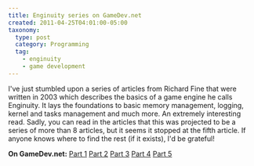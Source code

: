 ```yaml
---
title: Enginuity series on GameDev.net
created: 2011-04-25T04:01:00-05:00
taxonomy:
  type: post
  category: Programming
  tag:
    - enginuity
    - game development
---
```


I've just stumbled upon a series of articles from Richard Fine that were written in 2003 which describes the basics of a game engine he calls Enginuity. It lays the foundations to basic memory management, logging, kernel and tasks management and much more. An extremely interesting read. Sadly, you can read in the articles that this was projected to be a series of more than 8 articles, but it seems it stopped at the fifth article. If anyone knows where to find the rest (if it exists), I'd be grateful!

**On GameDev.net:** [Part 1][1] [Part 2][2] [Part 3][3] [Part 4][4] [Part 5][5]

 [1]: https://www.gamedev.net/articles/programming/general-and-gameplay-programming/enginuity-part-i-r1947
 [2]: https://www.gamedev.net/articles/programming/general-and-gameplay-programming/enginuity-part-ii-r1954
 [3]: https://www.gamedev.net/articles/programming/general-and-gameplay-programming/enginuity-part-iii-r1959
 [4]: https://www.gamedev.net/articles/programming/general-and-gameplay-programming/enginuity-part-iv-r1973
 [5]: https://www.gamedev.net/articles/programming/general-and-gameplay-programming/enginuity-part-v-r2011
